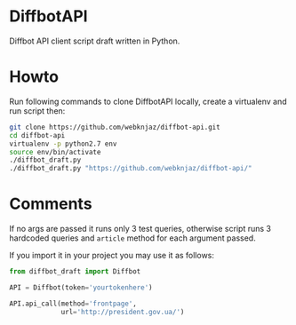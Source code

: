 DiffbotAPI
===========

Diffbot API client script draft written in Python.


Howto
===========

Run following commands to clone DiffbotAPI locally, create a virtualenv and
run script then:
```sh
git clone https://github.com/webknjaz/diffbot-api.git
cd diffbot-api
virtualenv -p python2.7 env
source env/bin/activate
./diffbot_draft.py
./diffbot_draft.py "https://github.com/webknjaz/diffbot-api/"
```


Comments
===========

If no args are passed it runs only 3 test queries, otherwise script runs 3
hardcoded queries and `article` method for each argument passed.

If you import it in your project you may use it as follows:

```python
from diffbot_draft import Diffbot

API = Diffbot(token='yourtokenhere')

API.api_call(method='frontpage',
             url='http://president.gov.ua/')
```
